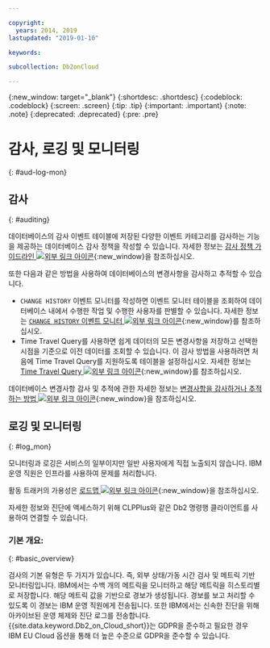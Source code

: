 ```yaml
---

copyright:
  years: 2014, 2019
lastupdated: "2019-01-10"

keywords: 

subcollection: Db2onCloud

---
```


<!-- Attribute definitions --> 
{:new_window: target="_blank"}
{:shortdesc: .shortdesc}
{:codeblock: .codeblock}
{:screen: .screen}
{:tip: .tip}
{:important: .important}
{:note: .note}
{:deprecated: .deprecated}
{:pre: .pre}

# 감사, 로깅 및 모니터링
{: #aud-log-mon}

## 감사
{: #auditing}

데이터베이스의 감사 이벤트 테이블에 저장된 다양한 이벤트 카테고리를 감사하는 기능을 제공하는 데이터베이스 감사 정책을 작성할 수 있습니다. 자세한 정보는 [감사 정책 가이드라인 ![외부 링크 아이콘](../../icons/launch-glyph.svg "외부 링크 아이콘")](https://www.ibm.com/support/knowledgecenter/SSFMBX/com.ibm.swg.im.dashdb.security.doc/doc/audit_policy_guidelines.html){:new_window}을 참조하십시오.

또한 다음과 같은 방법을 사용하여 데이터베이스의 변경사항을 감사하고 추적할 수 있습니다.
* `CHANGE HISTORY` 이벤트 모니터를 작성하면 이벤트 모니터 테이블을 조회하여 데이터베이스 내에서 수행한 작업 및 수행한 사용자를 판별할 수 있습니다. 자세한 정보는 [`CHANGE HISTORY` 이벤트 모니터 ![외부 링크 아이콘](../../icons/launch-glyph.svg "외부 링크 아이콘")](https://www.ibm.com/support/knowledgecenter/en/SSEPGG_11.1.0/com.ibm.db2.luw.sql.ref.doc/doc/r0059363.html){:new_window}를 참조하십시오.
* Time Travel Query를 사용하면 쉽게 데이터의 모든 변경사항을 저장하고 선택한 시점을 기준으로 이전 데이터를 조회할 수 있습니다. 이 감사 방법을 사용하려면 처음에 Time Travel Query를 지원하도록 테이블을 설정하십시오. 자세한 정보는 [Time Travel Query ![외부 링크 아이콘](../../icons/launch-glyph.svg "외부 링크 아이콘")](https://developer.ibm.com/answers/questions/426878/how-do-i-use-time-travel-query-in-db2-or-db2-on-cl/){:new_window}를 참조하십시오.

데이터베이스 변경사항 감사 및 추적에 관한 자세한 정보는 [변경사항을 감사하거나 추적하는 방법 ![외부 링크 아이콘](../../icons/launch-glyph.svg "외부 링크 아이콘")](https://developer.ibm.com/answers/questions/427780/how-can-i-audit-or-track-changes-dropped-tables-to.html){:new_window}을 참조하십시오.

## 로깅 및 모니터링
{: #log_mon}

모니터링과 로깅은 서비스의 일부이지만 일반 사용자에게 직접 노출되지 않습니다. IBM 운영 직원은 인프라를 사용하여 문제를 처리합니다.  

활동 트래커의 가용성은 [로드맵 ![외부 링크 아이콘](../../icons/launch-glyph.svg "외부 링크 아이콘")](https://ibm.biz/db2oncloud-roadmap){:new_window}을 참조하십시오.

자세한 정보와 진단에 액세스하기 위해 CLPPlus와 같은 Db2 명령행 클라이언트를 사용하여 연결할 수 있습니다.

### 기본 개요:
{: #basic_overview}

검사의 기본 유형은 두 가지가 있습니다. 즉, 외부 상태/가동 시간 검사 및 메트릭 기반 모니터링입니다. IBM에서는 수백 개의 메트릭을 모니터하고 해당 메트릭을 히스토리별로 저장합니다. 해당 메트릭 값을 기반으로 경보가 생성됩니다. 경보를 보고 처리할 수 있도록 이 경보는 IBM 운영 직원에게 전송됩니다. 또한 IBM에서는 신속한 진단을 위해 아카이브된 운영 체제와 진단 로그를 전송합니다. {{site.data.keyword.Db2_on_Cloud_short}}는 GDPR을 준수하고 필요한 경우 IBM EU Cloud 옵션을 통해 더 높은 수준으로 GDPR을 준수할 수 있습니다.


